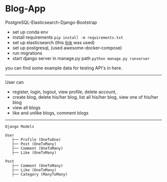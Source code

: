# Blog-App
PostgreSQL-Elasticsearch-Django-Bootstrap

* set up conda env 
* install requirements ```pip install -m requirements.txt```
* set up elasticsearch (this [link](https://www.elastic.co/guide/en/elasticsearch/reference/current/deb.html) was used)
* set up postgresql, (used awesome-docker-compose) 
* run migrations
* start django server in manage.py path ```python manage.py runserver```

you can find some example data for testing API's in here.

---
User can 
* register, login, logout, view profile, delete account, 
* create blog, delete his/her blog, list all his/her blog, view one of his/her blog
* view all blogs
* like and unlike blogs, comment blogs
---


```
Django Models

User 
   ├── Profile (OneToOne)
   ├── Post (OneToMany)
   ├── Comment (OneToMany)
   ├── Like (OneToMany)

Post 
   ├── Comment (OneToMany)
   ├── Like (OneToMany)
   ├── Category (ManyToMany)

```